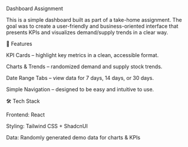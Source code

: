 Dashboard Assignment

This is a simple dashboard built as part of a take-home assignment. The goal was to create a user-friendly and business-oriented interface that presents KPIs and visualizes demand/supply trends in a clear way.

🚀 Features

KPI Cards – highlight key metrics in a clean, accessible format.

Charts & Trends – randomized demand and supply stock trends.

Date Range Tabs – view data for 7 days, 14 days, or 30 days.

Simple Navigation – designed to be easy and intuitive to use.

🛠️ Tech Stack

Frontend: React 

Styling: Tailwind CSS + ShadcnUI

Data: Randomly generated demo data for charts & KPIs